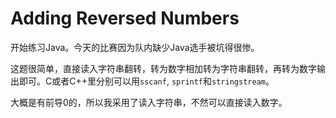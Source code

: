 # Adding Reversed Numbers

开始练习Java。今天的比赛因为队内缺少Java选手被坑得很惨。

这题很简单，直接读入字符串翻转，转为数字相加转为字符串翻转，再转为数字输出即可。C或者C++里分别可以用`sscanf`, `sprintf`和`stringstream`。

大概是有前导0的，所以我采用了读入字符串，不然可以直接读入数字。
